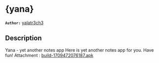# {yana}

**`Author:`** [yalatr3ch3](https://github.com/Yassine-Latreche)

## Description

Yana - yet another notes app
Here is yet another notes app for you. Have fun!
Attachment : [build-1709472076187.apk](https://drive.google.com/file/d/19NVNRXF_CiKItGudLsWQV--j-hcSqm7x/view?usp=sharing)
